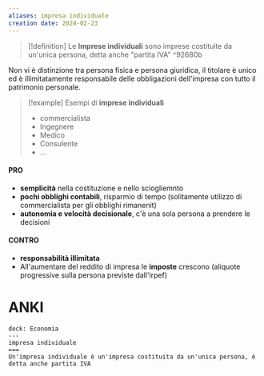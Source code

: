 ```yaml
---
aliases: impresa individuale
creation date: 2024-02-23
---
```


>[!definition]
>Le **Imprese individuali** sono imprese costituite da un'unica persona, detta anche "partita IVA"
^92680b

Non vi è distinzione tra persona fisica e persona giuridica, il titolare è unico ed è illimitatamente responsabile delle obbligazioni dell'impresa con tutto il patrimonio personale.

>[!example]
>Esempi di **imprese individuali**
>- commercialista
>- Ingegnere
>- Medico
>- Consulente
>- ...


#### PRO
- **semplicità** nella costituzione e nello sciogliemnto
- **pochi obblighi contabili**, risparmio di tempo (solitamente utilizzo di commercialista per gli obblighi rimanenit)
- **autonomia e velocità decisionale**, c'è una sola persona a prendere le decisioni

#### CONTRO
- **responsabilità illimitata**
- All'aumentare del reddito di impresa le **imposte** crescono (aliquote progressive sulla persona previste dall'irpef)


# ANKI

```anki
deck: Economia
---
impresa individuale
===
Un'impresa individuale è un'impresa costituita da un'unica persona, è detta anche partita IVA
```

